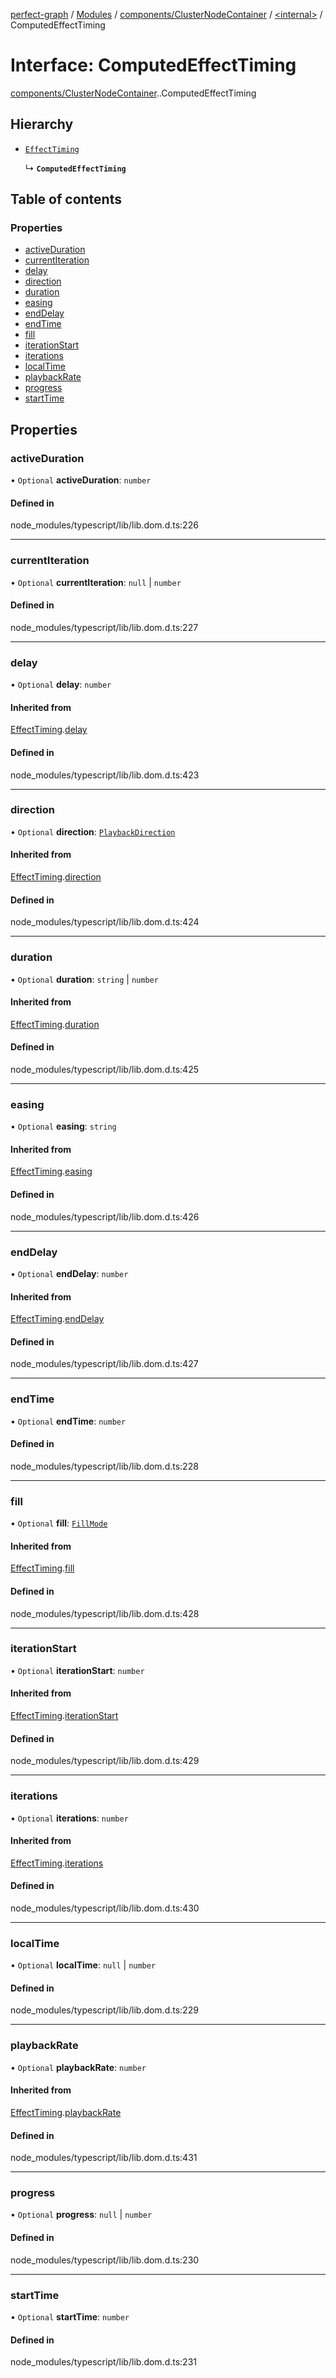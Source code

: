 [perfect-graph](../README.md) / [Modules](../modules.md) / [components/ClusterNodeContainer](../modules/components_ClusterNodeContainer.md) / [<internal\>](../modules/components_ClusterNodeContainer._internal_.md) / ComputedEffectTiming

# Interface: ComputedEffectTiming

[components/ClusterNodeContainer](../modules/components_ClusterNodeContainer.md).[<internal>](../modules/components_ClusterNodeContainer._internal_.md).ComputedEffectTiming

## Hierarchy

- [`EffectTiming`](components_ClusterNodeContainer._internal_.EffectTiming.md)

  ↳ **`ComputedEffectTiming`**

## Table of contents

### Properties

- [activeDuration](components_ClusterNodeContainer._internal_.ComputedEffectTiming.md#activeduration)
- [currentIteration](components_ClusterNodeContainer._internal_.ComputedEffectTiming.md#currentiteration)
- [delay](components_ClusterNodeContainer._internal_.ComputedEffectTiming.md#delay)
- [direction](components_ClusterNodeContainer._internal_.ComputedEffectTiming.md#direction)
- [duration](components_ClusterNodeContainer._internal_.ComputedEffectTiming.md#duration)
- [easing](components_ClusterNodeContainer._internal_.ComputedEffectTiming.md#easing)
- [endDelay](components_ClusterNodeContainer._internal_.ComputedEffectTiming.md#enddelay)
- [endTime](components_ClusterNodeContainer._internal_.ComputedEffectTiming.md#endtime)
- [fill](components_ClusterNodeContainer._internal_.ComputedEffectTiming.md#fill)
- [iterationStart](components_ClusterNodeContainer._internal_.ComputedEffectTiming.md#iterationstart)
- [iterations](components_ClusterNodeContainer._internal_.ComputedEffectTiming.md#iterations)
- [localTime](components_ClusterNodeContainer._internal_.ComputedEffectTiming.md#localtime)
- [playbackRate](components_ClusterNodeContainer._internal_.ComputedEffectTiming.md#playbackrate)
- [progress](components_ClusterNodeContainer._internal_.ComputedEffectTiming.md#progress)
- [startTime](components_ClusterNodeContainer._internal_.ComputedEffectTiming.md#starttime)

## Properties

### activeDuration

• `Optional` **activeDuration**: `number`

#### Defined in

node_modules/typescript/lib/lib.dom.d.ts:226

___

### currentIteration

• `Optional` **currentIteration**: ``null`` \| `number`

#### Defined in

node_modules/typescript/lib/lib.dom.d.ts:227

___

### delay

• `Optional` **delay**: `number`

#### Inherited from

[EffectTiming](components_ClusterNodeContainer._internal_.EffectTiming.md).[delay](components_ClusterNodeContainer._internal_.EffectTiming.md#delay)

#### Defined in

node_modules/typescript/lib/lib.dom.d.ts:423

___

### direction

• `Optional` **direction**: [`PlaybackDirection`](../modules/components_ClusterNodeContainer._internal_.md#playbackdirection)

#### Inherited from

[EffectTiming](components_ClusterNodeContainer._internal_.EffectTiming.md).[direction](components_ClusterNodeContainer._internal_.EffectTiming.md#direction)

#### Defined in

node_modules/typescript/lib/lib.dom.d.ts:424

___

### duration

• `Optional` **duration**: `string` \| `number`

#### Inherited from

[EffectTiming](components_ClusterNodeContainer._internal_.EffectTiming.md).[duration](components_ClusterNodeContainer._internal_.EffectTiming.md#duration)

#### Defined in

node_modules/typescript/lib/lib.dom.d.ts:425

___

### easing

• `Optional` **easing**: `string`

#### Inherited from

[EffectTiming](components_ClusterNodeContainer._internal_.EffectTiming.md).[easing](components_ClusterNodeContainer._internal_.EffectTiming.md#easing)

#### Defined in

node_modules/typescript/lib/lib.dom.d.ts:426

___

### endDelay

• `Optional` **endDelay**: `number`

#### Inherited from

[EffectTiming](components_ClusterNodeContainer._internal_.EffectTiming.md).[endDelay](components_ClusterNodeContainer._internal_.EffectTiming.md#enddelay)

#### Defined in

node_modules/typescript/lib/lib.dom.d.ts:427

___

### endTime

• `Optional` **endTime**: `number`

#### Defined in

node_modules/typescript/lib/lib.dom.d.ts:228

___

### fill

• `Optional` **fill**: [`FillMode`](../modules/components_ClusterNodeContainer._internal_.md#fillmode)

#### Inherited from

[EffectTiming](components_ClusterNodeContainer._internal_.EffectTiming.md).[fill](components_ClusterNodeContainer._internal_.EffectTiming.md#fill)

#### Defined in

node_modules/typescript/lib/lib.dom.d.ts:428

___

### iterationStart

• `Optional` **iterationStart**: `number`

#### Inherited from

[EffectTiming](components_ClusterNodeContainer._internal_.EffectTiming.md).[iterationStart](components_ClusterNodeContainer._internal_.EffectTiming.md#iterationstart)

#### Defined in

node_modules/typescript/lib/lib.dom.d.ts:429

___

### iterations

• `Optional` **iterations**: `number`

#### Inherited from

[EffectTiming](components_ClusterNodeContainer._internal_.EffectTiming.md).[iterations](components_ClusterNodeContainer._internal_.EffectTiming.md#iterations)

#### Defined in

node_modules/typescript/lib/lib.dom.d.ts:430

___

### localTime

• `Optional` **localTime**: ``null`` \| `number`

#### Defined in

node_modules/typescript/lib/lib.dom.d.ts:229

___

### playbackRate

• `Optional` **playbackRate**: `number`

#### Inherited from

[EffectTiming](components_ClusterNodeContainer._internal_.EffectTiming.md).[playbackRate](components_ClusterNodeContainer._internal_.EffectTiming.md#playbackrate)

#### Defined in

node_modules/typescript/lib/lib.dom.d.ts:431

___

### progress

• `Optional` **progress**: ``null`` \| `number`

#### Defined in

node_modules/typescript/lib/lib.dom.d.ts:230

___

### startTime

• `Optional` **startTime**: `number`

#### Defined in

node_modules/typescript/lib/lib.dom.d.ts:231
